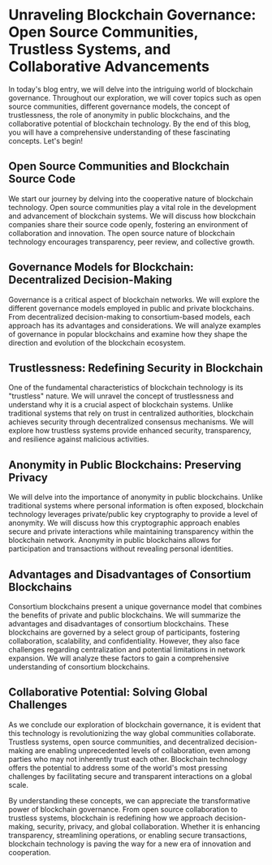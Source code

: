 # Unraveling Blockchain Governance: Open Source Communities, Trustless Systems, and Collaborative Advancements

In today's blog entry, we will delve into the intriguing world of blockchain governance. Throughout our exploration, we will cover topics such as open source communities, different governance models, the concept of trustlessness, the role of anonymity in public blockchains, and the collaborative potential of blockchain technology. By the end of this blog, you will have a comprehensive understanding of these fascinating concepts. Let's begin!

## Open Source Communities and Blockchain Source Code

We start our journey by delving into the cooperative nature of blockchain technology. Open source communities play a vital role in the development and advancement of blockchain systems. We will discuss how blockchain companies share their source code openly, fostering an environment of collaboration and innovation. The open source nature of blockchain technology encourages transparency, peer review, and collective growth.

## Governance Models for Blockchain: Decentralized Decision-Making

Governance is a critical aspect of blockchain networks. We will explore the different governance models employed in public and private blockchains. From decentralized decision-making to consortium-based models, each approach has its advantages and considerations. We will analyze examples of governance in popular blockchains and examine how they shape the direction and evolution of the blockchain ecosystem.

## Trustlessness: Redefining Security in Blockchain

One of the fundamental characteristics of blockchain technology is its "trustless" nature. We will unravel the concept of trustlessness and understand why it is a crucial aspect of blockchain systems. Unlike traditional systems that rely on trust in centralized authorities, blockchain achieves security through decentralized consensus mechanisms. We will explore how trustless systems provide enhanced security, transparency, and resilience against malicious activities.

## Anonymity in Public Blockchains: Preserving Privacy

We will delve into the importance of anonymity in public blockchains. Unlike traditional systems where personal information is often exposed, blockchain technology leverages private/public key cryptography to provide a level of anonymity. We will discuss how this cryptographic approach enables secure and private interactions while maintaining transparency within the blockchain network. Anonymity in public blockchains allows for participation and transactions without revealing personal identities.

## Advantages and Disadvantages of Consortium Blockchains

Consortium blockchains present a unique governance model that combines the benefits of private and public blockchains. We will summarize the advantages and disadvantages of consortium blockchains. These blockchains are governed by a select group of participants, fostering collaboration, scalability, and confidentiality. However, they also face challenges regarding centralization and potential limitations in network expansion. We will analyze these factors to gain a comprehensive understanding of consortium blockchains.

## Collaborative Potential: Solving Global Challenges

As we conclude our exploration of blockchain governance, it is evident that this technology is revolutionizing the way global communities collaborate. Trustless systems, open source communities, and decentralized decision-making are enabling unprecedented levels of collaboration, even among parties who may not inherently trust each other. Blockchain technology offers the potential to address some of the world's most pressing challenges by facilitating secure and transparent interactions on a global scale.

By understanding these concepts, we can appreciate the transformative power of blockchain governance. From open source collaboration to trustless systems, blockchain is redefining how we approach decision-making, security, privacy, and global collaboration. Whether it is enhancing transparency, streamlining operations, or enabling secure transactions, blockchain technology is paving the way for a new era of innovation and cooperation.

